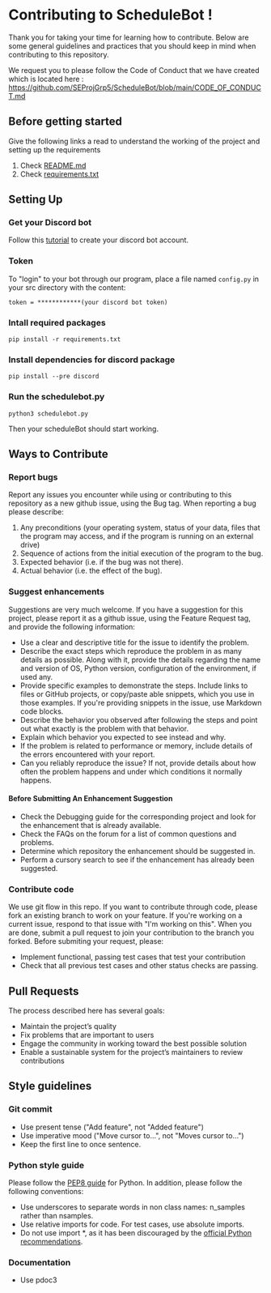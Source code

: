 # Contributing to ScheduleBot ! 
Thank you for taking your time for learning how to contribute. Below are some general guidelines and practices that you should keep in mind when contributing to this repository.

We request you to please follow the Code of Conduct that we have created which is located here : https://github.com/SEProjGrp5/ScheduleBot/blob/main/CODE_OF_CONDUCT.md

## Before getting started
Give the following links a read to understand the working of the project and setting up the requirements

1. Check [README.md](https://github.com/SEProjGrp5/ScheduleBot/blob/main/README.md)
2. Check [requirements.txt](https://github.com/SEProjGrp5/ScheduleBot/blob/main/requirements.txt)

## Setting Up

### Get your Discord bot 

 Follow this [tutorial](https://www.freecodecamp.org/news/create-a-discord-bot-with-python/) to create your discord bot account.

### Token
  To "login" to your bot through our program, place a file named `config.py` in your src directory with the content:
  
  ```
  token = ************(your discord bot token)
  ```
  
### Intall required packages
  ```
  pip install -r requirements.txt
  ```

### Install dependencies for discord package
  ```
  pip install --pre discord
  ```

### Run the schedulebot.py
  ```
  python3 schedulebot.py
  ```
  Then your scheduleBot should start working.

## Ways to Contribute

### Report bugs
Report any issues you encounter while using or contributing to this repository as a new github issue, using the Bug tag. When reporting a bug please describe:
1. Any preconditions (your operating system, status of your data, files that the program may access, and if the program is running on an external drive)
2. Sequence of actions from the initial execution of the program to the bug.
3. Expected behavior (i.e. if the bug was not there).
4. Actual behavior (i.e. the effect of the bug).

### Suggest enhancements
Suggestions are very much welcome. If you have a suggestion for this project, please report it as a github issue, using the Feature Request tag, and provide the following information:

*	Use a clear and descriptive title for the issue to identify the problem.
*	Describe the exact steps which reproduce the problem in as many details as possible. Along with it, provide the details regarding the name and version of OS, Python version, configuration of the environment, if used any.
*	Provide specific examples to demonstrate the steps. Include links to files or GitHub projects, or copy/paste able snippets, which you use in those examples. If you're providing snippets in the issue, use Markdown code blocks.
*	Describe the behavior you observed after following the steps and point out what exactly is the problem with that behavior.
*	Explain which behavior you expected to see instead and why.
*	If the problem is related to performance or memory, include details of the errors encountered with your report.
*	Can you reliably reproduce the issue? If not, provide details about how often the problem happens and under which conditions it normally happens.

#### Before Submitting An Enhancement Suggestion
- Check the Debugging guide for the corresponding project and look for the enhancement that is already available. 
- Check the FAQs on the forum for a list of common questions and problems.
- Determine which repository the enhancement should be suggested in.
- Perform a cursory search to see if the enhancement has already been suggested. 

### Contribute code
We use git flow in this repo. If you want to contribute through code, please fork an existing branch to work on your feature. If you're working on a current issue, respond to that issue with "I'm working on this". When you are done, submit a pull request to join your contribution to the branch you forked. Before submiting your request, please:
- Implement functional, passing test cases that test your contribution
- Check that all previous test cases and other status checks are passing.

## Pull Requests<a name="requests"></a>
The process described here has several goals:
- Maintain the project’s quality
- Fix problems that are important to users
- Engage the community in working toward the best possible solution
- Enable a sustainable system for the project’s maintainers to review contributions

## Style guidelines
### Git commit
- Use present tense ("Add feature", not "Added feature")
- Use imperative mood ("Move cursor to...", not "Moves cursor to...")
- Keep the first line to once sentence.

### Python style guide
Please follow the [PEP8 guide](https://www.python.org/dev/peps/pep-0008/) for Python. In addition, please follow the following conventions:
- Use underscores to separate words in non class names: n_samples rather than nsamples.
- Use relative imports for code. For test cases, use absolute imports.
- Do not use import \*, as it has been discouraged by the [official Python recommendations](https://docs.python.org/3.1/howto/doanddont.html#at-module-level).

### Documentation
- Use pdoc3
